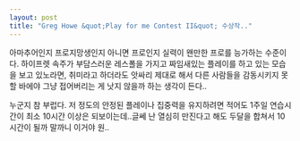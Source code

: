 ```yaml
---
layout: post
title: "Greg Howe &quot;Play for me Contest II&quot; 수상작.."
---
```


아마추어인지 프로지망생인지 아니면 프로인지 실력이 왠만한 프로를 능가하는 수준이다. 하이프렛 속주가 부담스러운 레스폴을 가지고 짜임새있는 플레이를 하고 있는 모습을 보고 있노라면, 취미라고 하더라도 앗싸리 제대로 해서 다른 사람들을 감동시키지 못할 바에야 그냥 접어버리는 게 낫지 않을까 하는 생각이 든다..

누군지 참 부럽다. 저 정도의 안정된 플레이나 집중력을 유지하려면 적어도 1주일 연습시간이 최소 10시간 이상은 되보이는데..글쎄 난 열심히 만진다고 해도 두달을 합쳐서 10시간이 될까 말까니 이거야 원..



